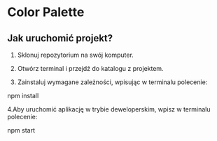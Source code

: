 # Color Palette

## Jak uruchomić projekt?

1. Sklonuj repozytorium na swój komputer.

2. Otwórz terminal i przejdź do katalogu z projektem.

3. Zainstaluj wymagane zależności, wpisując w terminalu polecenie:

 npm install
   
4.Aby uruchomić aplikację w trybie deweloperskim, wpisz w terminalu polecenie:

npm start